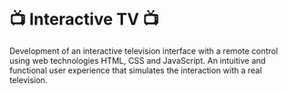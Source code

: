 # 📺 Interactive TV 📺

Development of an interactive television interface with a remote control using web technologies  HTML, CSS and JavaScript. An intuitive and functional user experience that simulates the interaction with a real television.

